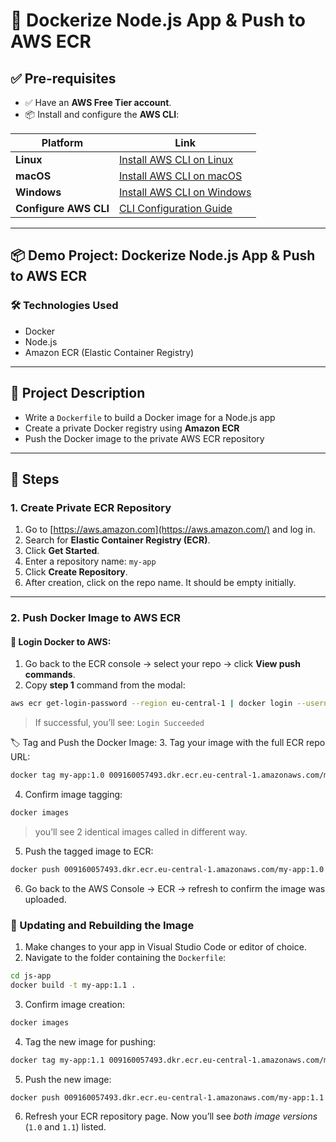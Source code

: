# 🐳 Dockerize Node.js App & Push to AWS ECR

## ✅ Pre-requisites

- ✅ Have an **AWS Free Tier account**.
- 📦 Install and configure the **AWS CLI**:

| Platform | Link |
|----------|------|
| **Linux** | [Install AWS CLI on Linux](https://docs.aws.amazon.com/cli/latest/userguide/install-cliv2-linux.html) |
| **macOS** | [Install AWS CLI on macOS](https://docs.aws.amazon.com/cli/latest/userguide/install-cliv2-macOS.html) |
| **Windows** | [Install AWS CLI on Windows](https://docs.aws.amazon.com/cli/latest/userguide/install-cliv2-windows.html) |
| **Configure AWS CLI** | [CLI Configuration Guide](https://docs.aws.amazon.com/cli/latest/userguide/cli-chap-configure.html) |

---

## 📦 Demo Project: Dockerize Node.js App & Push to AWS ECR

### 🛠️ Technologies Used

- Docker  
- Node.js  
- Amazon ECR (Elastic Container Registry)

---

## 📌 Project Description

- Write a `Dockerfile` to build a Docker image for a Node.js app
- Create a private Docker registry using **Amazon ECR**
- Push the Docker image to the private AWS ECR repository

---

## 🔧 Steps

### 1. Create Private ECR Repository

1. Go to [https://aws.amazon.com](https://aws.amazon.com/) and log in.
2. Search for **Elastic Container Registry (ECR)**.
3. Click **Get Started**.
4. Enter a repository name: `my-app`
5. Click **Create Repository**.
6. After creation, click on the repo name. It should be empty initially.
---

### 2. Push Docker Image to AWS ECR

#### 🔐 Login Docker to AWS:

1. Go back to the ECR console → select your repo → click **View push commands**.
2. Copy **step 1** command from the modal:

```bash
aws ecr get-login-password --region eu-central-1 | docker login --username AWS --password-stdin 009160057493.dkr.ecr.eu-central-1.amazonaws.com
```

> If successful, you’ll see: `Login Succeeded`

🏷️ Tag and Push the Docker Image:
3. Tag your image with the full ECR repo URL:
```bash
docker tag my-app:1.0 009160057493.dkr.ecr.eu-central-1.amazonaws.com/my-app:1.0
```

4. Confirm image tagging:
```bash
docker images
```

> you’ll see 2 identical images called in different way.

5. Push the tagged image to ECR:
```bash
docker push 009160057493.dkr.ecr.eu-central-1.amazonaws.com/my-app:1.0
```

6. Go back to the AWS Console → ECR → refresh to confirm the image was uploaded.

### 🔄 Updating and Rebuilding the Image

1. Make changes to your app in Visual Studio Code or editor of choice.
2. Navigate to the folder containing the `Dockerfile`:
```bash
cd js-app
docker build -t my-app:1.1 .
```

3. Confirm image creation:
```bash
docker images
```

4. Tag the new image for pushing:
```bash
docker tag my-app:1.1 009160057493.dkr.ecr.eu-central-1.amazonaws.com/my-app:1.1
```

5. Push the new image:
```bash
docker push 009160057493.dkr.ecr.eu-central-1.amazonaws.com/my-app:1.1
```

6. Refresh your ECR repository page. Now you’ll see *both image versions* (`1.0` and `1.1`) listed.
